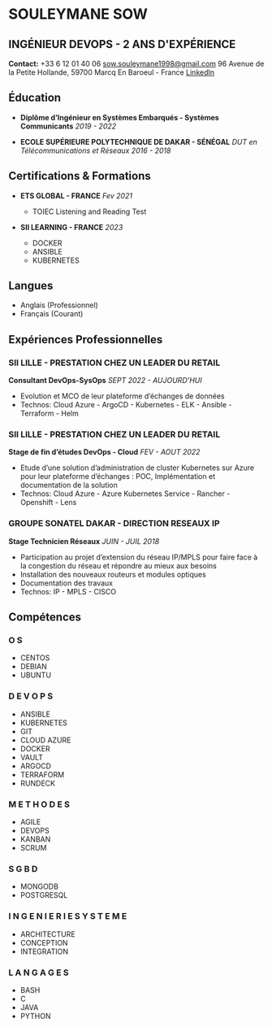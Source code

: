 # SOULEYMANE SOW
## INGÉNIEUR DEVOPS - 2 ANS D'EXPÉRIENCE

**Contact:**
+33 6 12 01 40 06
sow.souleymane1998@gmail.com
96 Avenue de la Petite Hollande, 59700 Marcq En Baroeul - France
[LinkedIn](linkedin.com/in/souleymanesowss)

## Éducation
- **Diplôme d’Ingénieur en Systèmes Embarqués - Systèmes Communicants**
  *2019 - 2022*

- **ECOLE SUPÉRIEURE POLYTECHNIQUE DE DAKAR - SÉNÉGAL**
  *DUT en Télécommunications et Réseaux*
  *2016 - 2018*

## Certifications & Formations
- **ETS GLOBAL - FRANCE**
  *Fev 2021*
  - TOIEC Listening and Reading Test

- **SII LEARNING - FRANCE**
  *2023*
  - DOCKER
  - ANSIBLE
  - KUBERNETES

## Langues
- Anglais (Professionnel)
- Français (Courant)

## Expériences Professionnelles
### SII LILLE - PRESTATION CHEZ UN LEADER DU RETAIL
**Consultant DevOps-SysOps** *SEPT 2022 - AUJOURD’HUI*
- Evolution et MCO de leur plateforme d’échanges de données
- Technos: Cloud Azure - ArgoCD - Kubernetes - ELK - Ansible - Terraform - Helm

### SII LILLE - PRESTATION CHEZ UN LEADER DU RETAIL
**Stage de fin d’études DevOps - Cloud** *FEV - AOUT 2022*
- Etude d’une solution d’administration de cluster Kubernetes sur Azure pour leur plateforme d’échanges : POC, Implémentation et documentation de la solution
- Technos: Cloud Azure - Azure Kubernetes Service - Rancher - Openshift - Lens

### GROUPE SONATEL DAKAR - DIRECTION RESEAUX IP
**Stage Technicien Réseaux** *JUIN - JUIL 2018*
- Participation au projet d’extension du réseau IP/MPLS pour faire face à la congestion du réseau et répondre au mieux aux besoins
- Installation des nouveaux routeurs et modules optiques
- Documentation des travaux
- Technos: IP - MPLS - CISCO

## Compétences
### O S
- CENTOS
- DEBIAN
- UBUNTU

### D E V O P S
- ANSIBLE
- KUBERNETES
- GIT
- CLOUD AZURE
- DOCKER
- VAULT
- ARGOCD
- TERRAFORM
- RUNDECK

### M E T H O D E S
- AGILE
- DEVOPS
- KANBAN
- SCRUM

### S G B D
- MONGODB
- POSTGRESQL

### I N G E N I E R I E  S Y S T E M E
- ARCHITECTURE
- CONCEPTION
- INTEGRATION

### L A N G A G E S
- BASH
- C
- JAVA
- PYTHON
